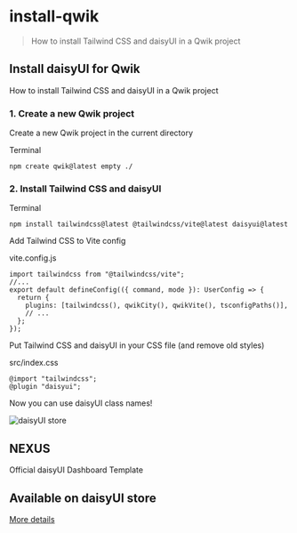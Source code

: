 # install-qwik

> How to install Tailwind CSS and daisyUI in a Qwik project



## Install daisyUI for Qwik

How to install Tailwind CSS and daisyUI in a Qwik project

### [](#1-create-a-new-qwik-project)1\. Create a new Qwik project

Create a new Qwik project in the current directory

Terminal

```
npm create qwik@latest empty ./
```

### [](#2-install-tailwind-css-and-daisyui)2\. Install Tailwind CSS and daisyUI

Terminal

```
npm install tailwindcss@latest @tailwindcss/vite@latest daisyui@latest
```

Add Tailwind CSS to Vite config

vite.config.js

```
import tailwindcss from "@tailwindcss/vite";
//...
export default defineConfig(({ command, mode }): UserConfig => {
  return {
    plugins: [tailwindcss(), qwikCity(), qwikVite(), tsconfigPaths()],
    // ...
  };
});
```

Put Tailwind CSS and daisyUI in your CSS file (and remove old styles)

src/index.css

```
@import "tailwindcss";
@plugin "daisyui";
```

Now you can use daisyUI class names!

![daisyUI store](https://img.daisyui.com/images/store/nexus.webp)

## NEXUS  
Official daisyUI Dashboard Template

## Available on daisyUI store

[More details](/store)
